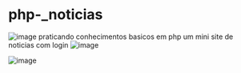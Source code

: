 # php-_noticias
![image](https://user-images.githubusercontent.com/94570280/186070404-3b91661a-771f-46db-95fc-a2a1d13e3b9e.png)
praticando conhecimentos basicos em php
um mini site de noticias com login
![image](https://user-images.githubusercontent.com/94570280/186070496-44a1f1b6-c6a7-4586-98e3-9f86d644961d.png)

![image](https://user-images.githubusercontent.com/94570280/186070422-f6378ed6-dc63-4bc0-859f-2c4455b51abe.png)

